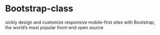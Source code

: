 # Bootstrap-class
uickly design and customize responsive mobile-first sites with Bootstrap, the world’s most popular front-end open source
